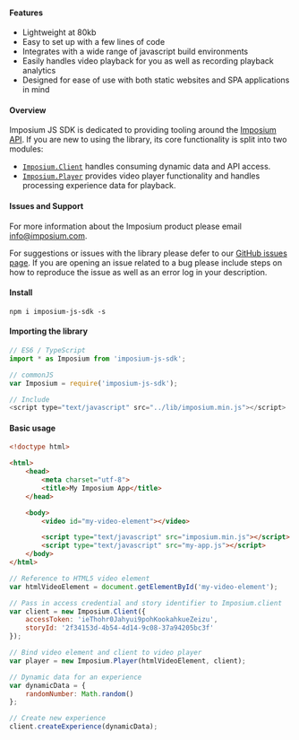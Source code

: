 #### Features

- Lightweight at 80kb
- Easy to set up with a few lines of code
- Integrates with a wide range of javascript build environments
- Easily handles video playback for you as well as recording playback analytics
- Designed for ease of use with both static websites and SPA applications in mind

#### Overview 

Imposium JS SDK is dedicated to providing tooling around the [Imposium API](https://docs.imposium.com). If you are new to using the library, its core functionality is split into two modules:

- [`Imposium.Client`](/client) handles consuming dynamic data and API access.
- [`Imposium.Player`](/player) provides video player functionality and handles processing experience data for playback.



#### Issues and Support

For more information about the Imposium product please email [info@imposium.com](mailto:info@imposium.com).

For suggestions or issues with the library please defer to our [GitHub issues page](https://github.com/NickelMedia/Imposium-JS-SDK/issues). If you are opening an issue related to a bug please include steps on how to reproduce the issue as well as an error log in your description.

#### Install

`npm i imposium-js-sdk -s`

#### Importing the library

```javascript
// ES6 / TypeScript 
import * as Imposium from 'imposium-js-sdk';

// commonJS
var Imposium = require('imposium-js-sdk');

// Include
<script type="text/javascript" src="../lib/imposium.min.js"></script>
```

#### Basic usage

```html
<!doctype html>

<html>
    <head>
        <meta charset="utf-8">
        <title>My Imposium App</title>
    </head>

    <body>
        <video id="my-video-element"></video>

        <script type="text/javascript" src="imposium.min.js"></script>
        <script type="text/javascript" src="my-app.js"></script>
    </body>
</html>
```

```javascript
// Reference to HTML5 video element
var htmlVideoElement = document.getElementById('my-video-element');

// Pass in access credential and story identifier to Imposium.client
var client = new Imposium.Client({
    accessToken: 'ieThohr0Jahyui9pohKookahkueZeizu',
    storyId: '2f34153d-4b54-4d14-9c08-37a94205bc3f'
});

// Bind video element and client to video player
var player = new Imposium.Player(htmlVideoElement, client);

// Dynamic data for an experience
var dynamicData = {
    randomNumber: Math.random()
};

// Create new experience
client.createExperience(dynamicData);
```